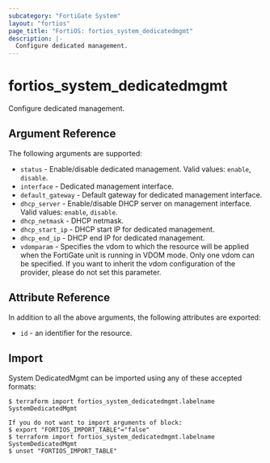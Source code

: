 ```yaml
---
subcategory: "FortiGate System"
layout: "fortios"
page_title: "FortiOS: fortios_system_dedicatedmgmt"
description: |-
  Configure dedicated management.
---
```


# fortios_system_dedicatedmgmt
Configure dedicated management.

## Argument Reference

The following arguments are supported:

* `status` - Enable/disable dedicated management. Valid values: `enable`, `disable`.
* `interface` - Dedicated management interface.
* `default_gateway` - Default gateway for dedicated management interface.
* `dhcp_server` - Enable/disable DHCP server on management interface. Valid values: `enable`, `disable`.
* `dhcp_netmask` - DHCP netmask.
* `dhcp_start_ip` - DHCP start IP for dedicated management.
* `dhcp_end_ip` - DHCP end IP for dedicated management.
* `vdomparam` - Specifies the vdom to which the resource will be applied when the FortiGate unit is running in VDOM mode. Only one vdom can be specified. If you want to inherit the vdom configuration of the provider, please do not set this parameter.


## Attribute Reference

In addition to all the above arguments, the following attributes are exported:
* `id` - an identifier for the resource.

## Import

System DedicatedMgmt can be imported using any of these accepted formats:
```
$ terraform import fortios_system_dedicatedmgmt.labelname SystemDedicatedMgmt

If you do not want to import arguments of block:
$ export "FORTIOS_IMPORT_TABLE"="false"
$ terraform import fortios_system_dedicatedmgmt.labelname SystemDedicatedMgmt
$ unset "FORTIOS_IMPORT_TABLE"
```
